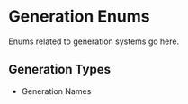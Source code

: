 # Generation Enums

Enums related to generation systems go here.

## Generation Types
- Generation Names
